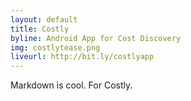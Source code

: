 ```yaml
---
layout: default
title: Costly
byline: Android App for Cost Discovery
img: costlytease.png
liveurl: http://bit.ly/costlyapp
---
```

Markdown is cool. For Costly.
